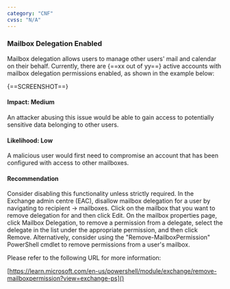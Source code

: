 ```yaml
---
category: "CNF"
cvss: "N/A"
---
```

### Mailbox Delegation Enabled
Mailbox delegation allows users to manage other users' mail and calendar on their behalf. Currently, there are {==xx out of yy==} active accounts with mailbox delegation permissions enabled, as shown in the example below:

{==SCREENSHOT==}
#### Impact: Medium
An attacker abusing this issue would be able to gain access to potentially sensitive data belonging to other users.
#### Likelihood: Low
A malicious user would first need to compromise an account that has been configured with access to other mailboxes.
#### Recommendation
Consider disabling this functionality unless strictly required. In the Exchange admin centre (EAC), disallow mailbox delegation for a user by navigating to recipient -> mailboxes. Click on the mailbox that you want to remove delegation for and then click Edit. On the mailbox properties page, click Mailbox Delegation, to remove a permission from a delegate, select the delegate in the list under the appropriate permission, and then click Remove. Alternatively, consider using the "Remove-MailboxPermission" PowerShell cmdlet to remove permissions from a user's mailbox.

Please refer to the following URL for more information:

[https://learn.microsoft.com/en-us/powershell/module/exchange/remove-mailboxpermission?view=exchange-ps]()
